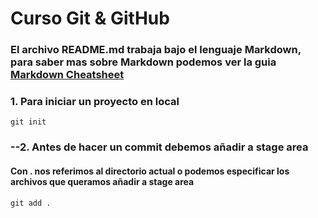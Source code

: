 # Curso Git & GitHub

### El archivo README.md trabaja bajo el lenguaje Markdown, para saber mas sobre Markdown podemos ver la guia [Markdown Cheatsheet](https://github.com/adam-p/markdown-here/wiki/Markdown-Cheatsheet "Markdown Cheatsheet")

### 1. Para iniciar un proyecto en local 
```
git init
```
### --2. Antes de hacer un commit debemos añadir a stage area
#### Con . nos referimos al directorio actual o podemos especificar los archivos que queramos añadir a stage area 
```
git add . 
```